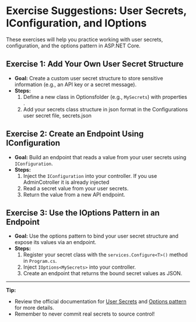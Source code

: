 # Exercise Suggestions: User Secrets, IConfiguration, and IOptions

These exercises will help you practice working with user secrets, configuration, and the options pattern in ASP.NET Core.

## Exercise 1: Add Your Own User Secret Structure
- **Goal:** Create a custom user secret structure to store sensitive information (e.g., an API key or a secret message).
- **Steps:**
  1. Define a new class in Optionsfolder (e.g., `MySecrets`) with properties .
  2. Add your secrets class structure in json format in the Configurations user secret file, secrets.json

## Exercise 2: Create an Endpoint Using IConfiguration
- **Goal:** Build an endpoint that reads a value from your user secrets using `IConfiguration`.
- **Steps:**
  1. Inject the `IConfiguration` into your controller. If you use AdminCotroller it is already injected
  2. Read a secret value from your user secrets.
  3. Return the value from a new API endpoint.

## Exercise 3: Use the IOptions Pattern in an Endpoint
- **Goal:** Use the options pattern to bind your user secret structure and expose its values via an endpoint.
- **Steps:**
  1. Register your secret class with the `services.Configure<T>()` method in `Program.cs`.
  2. Inject `IOptions<MySecrets>` into your controller.
  3. Create an endpoint that returns the bound secret values as JSON.

---

**Tip:**
- Review the official documentation for [User Secrets](https://learn.microsoft.com/en-us/aspnet/core/security/app-secrets) and [Options pattern](https://learn.microsoft.com/en-us/aspnet/core/fundamentals/configuration/options) for more details.
- Remember to never commit real secrets to source control!
